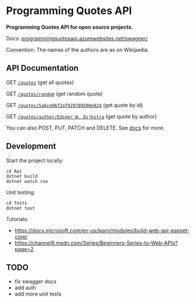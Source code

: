 # Programming Quotes API

**Programming Quotes API for open source projects.**

Docs: [programmingquotesapi.azurewebsites.net/swagger/](https://programmingquotesapi.azurewebsites.net/swagger/)

Convention: The names of the authors are as on Wikipedia.

## API Documentation

GET [`/quotes`](https://programmingquotesapi.azurewebsites.net/quotes) (get all quotes)

GET [`/quotes/random`](https://programmingquotesapi.azurewebsites.net/quotes/random) (get random quote)

GET [`/quotes/5a6ce86f2af929789500e824`](https://programmingquotesapi.azurewebsites.net/quotes/5a6ce86f2af929789500e824) (get quote by id)

GET [`/quotes/author/Edsger W. Dijkstra`](https://programmingquotesapi.azurewebsites.net/quotes/author/Edsger%20W.%20Dijkstra) (get quote by author)

You can also POST, PUT, PATCH and DELETE. See [docs](https://https://programmingquotesapi.azurewebsites.net/swagger/) for more.

## Development

Start the project locally:

```
cd Api
dotnet build
dotnet watch run
```

Unit testing:

```
cd Tests
dotnet test
```

Tutorials: 
- https://docs.microsoft.com/en-us/learn/modules/build-web-api-aspnet-core/
- https://channel9.msdn.com/Series/Beginners-Series-to-Web-APIs?page=2

## TODO

- fix swagger docs
- add auth
- add more unit tests
